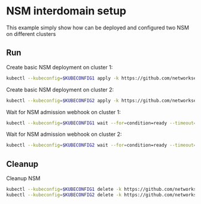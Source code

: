# NSM interdomain setup


This example simply show how can be deployed and configured two NSM on different clusters

## Run

Create basic NSM deployment on cluster 1:

```bash
kubectl --kubeconfig=$KUBECONFIG1 apply -k https://github.com/networkservicemesh/deployments-k8s/examples/interdomain/nsm/cluster1?ref=63a6f84bf570f59ee8a93bd09e4bc6a234baf9cc
```

Create basic NSM deployment on cluster 2:

```bash
kubectl --kubeconfig=$KUBECONFIG2 apply -k https://github.com/networkservicemesh/deployments-k8s/examples/interdomain/nsm/cluster2?ref=63a6f84bf570f59ee8a93bd09e4bc6a234baf9cc
```

Wait for NSM admission webhook on cluster 1:

```bash
kubectl --kubeconfig=$KUBECONFIG1 wait --for=condition=ready --timeout=1m pod -n nsm-system -l app=admission-webhook-k8s
```

Wait for NSM admission webhook on cluster 2:

```bash
kubectl --kubeconfig=$KUBECONFIG2 wait --for=condition=ready --timeout=1m pod -n nsm-system -l app=admission-webhook-k8s
```

## Cleanup

Cleanup NSM
```bash
kubectl --kubeconfig=$KUBECONFIG1 delete -k https://github.com/networkservicemesh/deployments-k8s/examples/interdomain/nsm/cluster1?ref=63a6f84bf570f59ee8a93bd09e4bc6a234baf9cc
kubectl --kubeconfig=$KUBECONFIG2 delete -k https://github.com/networkservicemesh/deployments-k8s/examples/interdomain/nsm/cluster2?ref=63a6f84bf570f59ee8a93bd09e4bc6a234baf9cc
```
